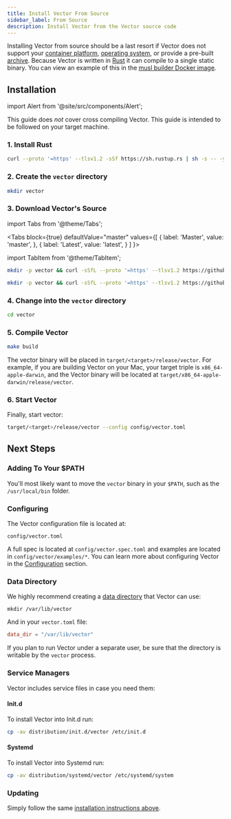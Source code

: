 ```yaml
---
title: Install Vector From Source
sidebar_label: From Source
description: Install Vector from the Vector source code
---
```


Installing Vector from source should be a last resort if Vector does not
support your [container platform][docs.containers], [operating
system][docs.operating_systems], or provide a pre-built
[archive][docs.from_archives]. Because Vector is written in [Rust][urls.rust]
it can compile to a single static binary. You can view an example of this
in the [musl builder Docker image][urls.musl_builder_docker_image].

## Installation

import Alert from '@site/src/components/Alert';

<Alert type="info">

This guide does _not_ cover cross compiling Vector. This guide is intended
to be followed on your target machine.

</Alert>

<div class="section-list section-list--lg">
<div class="section">

### 1. Install Rust

```bash
curl --proto '=https' --tlsv1.2 -sSf https://sh.rustup.rs | sh -s -- -y --default-toolchain stable
```

</div>
<div class="section">

### 2. Create the `vector` directory

```bash
mkdir vector
```

</div>
<div class="section">

### 3. Download Vector's Source

import Tabs from '@theme/Tabs';

<Tabs
  block={true}
  defaultValue="master"
  values={[
    { label: 'Master', value: 'master', },
    { label: 'Latest', value: 'latest', }
  ]
}>

import TabItem from '@theme/TabItem';

<TabItem value="master">

```bash
mkdir -p vector && curl -sSfL --proto '=https' --tlsv1.2 https://github.com/timberio/vector/archive/master.tar.gz | tar xzf - -C vector --strip-components=1
```

</TabItem>
<TabItem value="latest">

```bash
mkdir -p vector && curl -sSfL --proto '=https' --tlsv1.2 https://github.com/timberio/vector/releases/latest/download/source.tar.gz | tar xzf - -C vector --strip-components=1

```

</TabItem>
</Tabs>
</div>
<div class="section">

### 4. Change into the `vector` directory

```bash
cd vector
```

</div>
<div class="section">

### 5. Compile Vector

```bash
make build
```

The vector binary will be placed in `target/<target>/release/vector`.
For example, if you are building Vector on your Mac, your target triple
is `x86_64-apple-darwin`, and the Vector binary will be located at
`target/x86_64-apple-darwin/release/vector`.

</div>
<div class="section">

### 6. Start Vector

Finally, start vector:

```bash
target/<target>/release/vector --config config/vector.toml
```

</div>
</div>

## Next Steps

### Adding To Your $PATH

You'll most likely want to move the `vector` binary in your `$PATH`, such as
the `/usr/local/bin` folder.

### Configuring

The Vector configuration file is located at:

```
config/vector.toml
```

A full spec is located at `config/vector.spec.toml` and examples are
located in `config/vector/examples/*`. You can learn more about configuring
Vector in the [Configuration][docs.configuration] section.

### Data Directory

We highly recommend creating a [data directory][docs.configuration#data-directory]
that Vector can use:

```
mkdir /var/lib/vector
```

And in your `vector.toml` file:

```toml
data_dir = "/var/lib/vector"
```

<Alert type="warning">

If you plan to run Vector under a separate user, be sure that the directory
is writable by the `vector` process.

</Alert>

### Service Managers

Vector includes service files in case you need them:

#### Init.d

To install Vector into Init.d run:

```bash
cp -av distribution/init.d/vector /etc/init.d
```

#### Systemd

To install Vector into Systemd run:

```bash
cp -av distribution/systemd/vector /etc/systemd/system
```

### Updating

Simply follow the same [installation instructions above](#installation).


[docs.configuration#data-directory]: /docs/setup/configuration#data-directory
[docs.configuration]: /docs/setup/configuration
[docs.containers]: /docs/setup/installation/containers
[docs.from_archives]: /docs/setup/installation/manual/from-archives
[docs.operating_systems]: /docs/setup/installation/operating-systems
[urls.musl_builder_docker_image]: https://github.com/timberio/vector/blob/master/scripts/ci-docker-images/builder-x86_64-unknown-linux-musl/Dockerfile
[urls.rust]: https://www.rust-lang.org/
